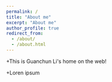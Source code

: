 ```yaml
---
permalink: /
title: "About me"
excerpt: "About me"
author_profile: true
redirect_from: 
  - /about/
  - /about.html
---
```


+This is Guanchun Li's home on the web!

+Loren ipsum
